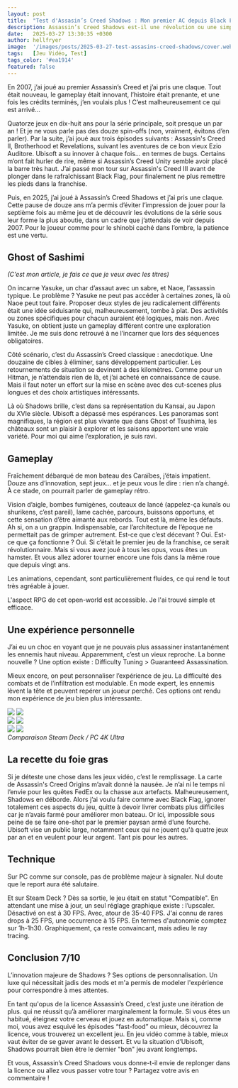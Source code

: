 ```yaml
---
layout: post
title:  "Test d'Assasin’s Creed Shadows : Mon premier AC depuis Black Flag"
description: Assassin’s Creed Shadows est-il une révolution ou une simple itération ? Après 12 ans de pause, voici mon verdict sur ce nouvel opus en plein Japon féodal.
date:   2025-03-27 13:30:35 +0300
author: hellfryer
image:  '/images/posts/2025-03-27-test-assasins-creed-shadows/cover.webp'
tags:   [Jeu Vidéo, Test]
tags_color: '#ea1914'
featured: false
---
```


En 2007, j’ai joué au premier Assassin’s Creed et j’ai pris une claque. Tout était nouveau, le gameplay était innovant, l’histoire était prenante, et une fois les crédits terminés, j’en voulais plus ! C’est malheureusement ce qui est arrivé…

Quatorze jeux en dix-huit ans pour la série principale, soit presque un par an ! Et je ne vous parle pas des douze spin-offs (non, vraiment, évitons d’en parler). Par la suite, j’ai joué aux trois épisodes suivants : Assassin's Creed II, Brotherhood et Revelations, suivant les aventures de ce bon vieux Ezio Auditore. Ubisoft a su innover à chaque fois… en termes de bugs. Certains m’ont fait hurler de rire, même si Assassin’s Creed Unity semble avoir placé la barre très haut. J’ai passé mon tour sur Assassin's Creed III avant de plonger dans le rafraîchissant Black Flag, pour finalement ne plus remettre les pieds dans la franchise.

Puis, en 2025, j’ai joué à Assassin’s Creed Shadows et j’ai pris une claque. Cette pause de douze ans m’a permis d’éviter l’impression de jouer pour la septième fois au même jeu et de découvrir les évolutions de la série sous leur forme la plus aboutie, dans un cadre que j’attendais de voir depuis 2007. Pour le joueur comme pour le shinobi caché dans l’ombre, la patience est une vertu.

## Ghost of Sashimi
_(C’est mon article, je fais ce que je veux avec les titres)_

On incarne Yasuke, un char d’assaut avec un sabre, et Naoe, l’assassin typique. Le problème ? Yasuke ne peut pas accéder à certaines zones, là où Naoe peut tout faire. Proposer deux styles de jeu radicalement différents était une idée séduisante qui, malheureusement, tombe à plat. Des activités ou zones spécifiques pour chacun auraient été logiques, mais non. Avec Yasuke, on obtient juste un gameplay différent contre une exploration limitée. Je me suis donc retrouvé à ne l’incarner que lors des séquences obligatoires.

Côté scénario, c’est du Assassin’s Creed classique : anecdotique. Une douzaine de cibles à éliminer, sans développement particulier. Les retournements de situation se devinent à des kilomètres. Comme pour un Hitman, je n’attendais rien de là, et j’ai acheté en connaissance de cause. Mais il faut noter un effort sur la mise en scène avec des cut-scenes plus longues et des choix artistiques intéressants.

Là où Shadows brille, c’est dans sa représentation du Kansai, au Japon du XVIe siècle. Ubisoft a dépassé mes espérances. Les panoramas sont magnifiques, la région est plus vivante que dans Ghost of Tsushima, les châteaux sont un plaisir à explorer et les saisons apportent une vraie variété. Pour moi qui aime l’exploration, je suis ravi.

## Gameplay

Fraîchement débarqué de mon bateau des Caraïbes, j’étais impatient. Douze ans d’innovation, sept jeux… et je peux vous le dire : rien n’a changé. À ce stade, on pourrait parler de gameplay rétro.

Vision d’aigle, bombes fumigènes, couteaux de lancé (appelez-ça kunaïs ou shurikens, c’est pareil), lame cachée, parcours, buissons opportuns, et cette sensation d’être aimanté aux rebords. Tout est là, même les défauts. Ah si, on a un grappin. Indispensable, car l’architecture de l’époque ne permettait pas de grimper autrement. Est-ce que c’est décevant ? Oui. Est-ce que ça fonctionne ? Oui. Si c’était le premier jeu de la franchise, ce serait révolutionnaire. Mais si vous avez joué à tous les opus, vous êtes un hamster. Et vous allez adorer tourner encore une fois dans la même roue que depuis vingt ans.

Les animations, cependant, sont particulièrement fluides, ce qui rend le tout très agréable à jouer.

L'aspect RPG de cet open-world est accessible. Je l'ai trouvé simple et efficace.

## Une expérience personnelle

J’ai eu un choc en voyant que je ne pouvais plus assassiner instantanément les ennemis haut niveau. Apparemment, c’est un vieux reproche. La bonne nouvelle ? Une option existe : Difficulty Tuning > Guaranteed Assassination.

Mieux encore, on peut personnaliser l’expérience de jeu. La difficulté des combats et de l’infiltration est modulable. En mode expert, les ennemis lèvent la tête et peuvent repérer un joueur perché. Ces options ont rendu mon expérience de jeu bien plus intéressante.

<div class="gallery-box">
  <div class="gallery">
    <img src="/images/posts/2025-03-27-test-assasins-creed-shadows/01_steam_deck.webp" loading="lazy">
    <img src="/images/posts/2025-03-27-test-assasins-creed-shadows/01_pc.webp" loading="lazy">
  </div>
</div>

<div class="gallery-box">
  <div class="gallery">
    <img src="/images/posts/2025-03-27-test-assasins-creed-shadows/03_steam_deck.webp" loading="lazy">
    <img src="/images/posts/2025-03-27-test-assasins-creed-shadows/03_pc.webp" loading="lazy">
  </div>
</div>

<div class="gallery-box">
  <div class="gallery">
    <img src="/images/posts/2025-03-27-test-assasins-creed-shadows/02_steam_deck.webp" loading="lazy">
    <img src="/images/posts/2025-03-27-test-assasins-creed-shadows/02_pc.webp" loading="lazy">
  </div>
  <em>Comparaison Steam Deck / PC 4K Ultra</em>
</div>

## La recette du foie gras

Si je déteste une chose dans les jeux vidéo, c’est le remplissage. La carte de Assassin's Creed Origins m’avait donné la nausée. Je n’ai ni le temps ni l’envie pour les quêtes FedEx ou la chasse aux artefacts. Malheureusement, Shadows en déborde. Alors j’ai voulu faire comme avec Black Flag, ignorer totalement ces aspects du jeu, quitte à devoir livrer combats plus difficiles car je n’avais farmé pour améliorer mon bateau. Or ici, impossible sous peine de se faire one-shot par le premier paysan armé d’une fourche. Ubisoft vise un public large, notamment ceux qui ne jouent qu'à quatre jeux par an et en veulent pour leur argent. Tant pis pour les autres.

## Technique

Sur PC comme sur console, pas de problème majeur à signaler. Nul doute que le report aura été salutaire.

Et sur Steam Deck ? Dès sa sortie, le jeu était en statut "Compatible". En attendant une mise à jour, un seul réglage graphique existe : l’upscaler. Désactivé on est à 30 FPS. Avec, atour de 35-40 FPS. J'ai connu de rares drops à 25 FPS, une occurrence à 15 FPS. En termes d'autonomie comptez sur 1h-1h30. Graphiquement, ça reste convaincant, mais adieu le ray tracing.

## Conclusion 7/10

L’innovation majeure de Shadows ? Ses options de personnalisation. Un luxe qui nécessitait jadis des mods et m'a permis de modeler l'expérience pour correspondre à mes attentes.

En tant qu'opus de la licence Assassin’s Creed, c’est juste une itération de plus. qui ne réussit qu’à améliorer marginalement la formule. Si vous êtes un habitué, éteignez votre cerveau et jouez en automatique. Mais si, comme moi, vous avez esquivé les épisodes “fast-food” ou mieux, découvrez la licence, vous trouverez un excellent jeu. En jeu vidéo comme à table, mieux vaut éviter de se gaver avant le dessert. Et vu la situation d’Ubisoft, Shadows pourrait bien être le dernier "bon" jeu avant longtemps.

Et vous, Assassin’s Creed Shadows vous donne-t-il envie de replonger dans la licence ou allez vous passer votre tour ? Partagez votre avis en commentaire !